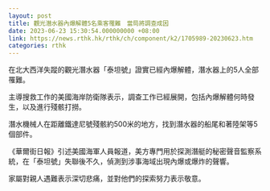 ```yaml
---
layout: post
title: 觀光潛水器內爆解體5名乘客罹難　當局將調查成因
date: 2023-06-23 15:30:54.000000000 +08:00
link: https://news.rthk.hk/rthk/ch/component/k2/1705989-20230623.htm
categories: rthk
---
```


在北大西洋失蹤的觀光潛水器「泰坦號」證實已經內爆解體，潛水器上的5人全部罹難。

主導搜救工作的美國海岸防衛隊表示，調查工作已經展開，包括內爆解體何時發生，以及進行殘骸打撈。

潛水機械人在距離鐵達尼號殘骸約500米的地方，找到潛水器的船尾和著陸架等5個部件。

《華爾街日報》引述美國海軍人員報道，美方專門用於探測潛艇的秘密聲音監察系統，在「泰坦號」失聯後不久，偵測到涉事海域出現內爆或爆炸的聲響。

家屬對親人遇難表示深切悲痛，並對他們的探索努力表示敬意。

